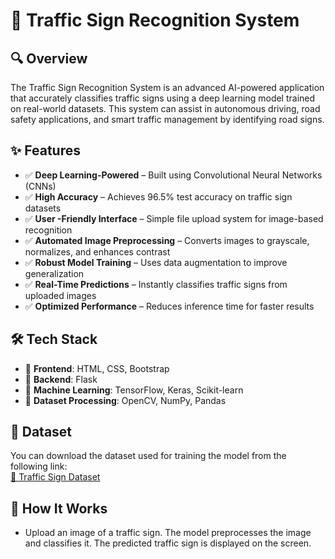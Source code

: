 # 🚦 Traffic Sign Recognition System

## 🔍 Overview
The Traffic Sign Recognition System is an advanced AI-powered application that accurately classifies traffic signs using a deep learning model trained on real-world datasets. This system can assist in autonomous driving, road safety applications, and smart traffic management by identifying road signs.

## ✨ Features
- ✅ **Deep Learning-Powered** – Built using Convolutional Neural Networks (CNNs)
- ✅ **High Accuracy** – Achieves 96.5% test accuracy on traffic sign datasets
- ✅ **User -Friendly Interface** – Simple file upload system for image-based recognition
- ✅ **Automated Image Preprocessing** – Converts images to grayscale, normalizes, and enhances contrast
- ✅ **Robust Model Training** – Uses data augmentation to improve generalization
- ✅ **Real-Time Predictions** – Instantly classifies traffic signs from uploaded images
- ✅ **Optimized Performance** – Reduces inference time for faster results

## 🛠️ Tech Stack
- 🔹 **Frontend**: HTML, CSS, Bootstrap
- 🔹 **Backend**: Flask
- 🔹 **Machine Learning**: TensorFlow, Keras, Scikit-learn
- 🔹 **Dataset Processing**: OpenCV, NumPy, Pandas

## 📌 Dataset  
You can download the dataset used for training the model from the following link:  
[📂 Traffic Sign Dataset](https://drive.google.com/file/d/1yq1QKaKxueM9SYZBD68_FSqisYiLXrT4/view?usp=sharing)  

## 📸 How It Works 
- Upload an image of a traffic sign. The model preprocesses the image and classifies it. The predicted traffic sign is displayed on the screen.
